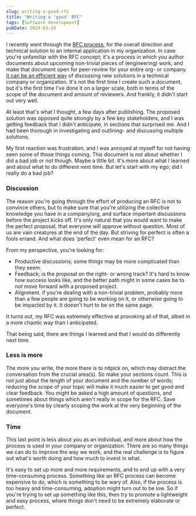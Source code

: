 ```yaml
---
slug: writing-a-good-rfc
title: "Writing a 'good' RFC"
tags: [Software development]
pubDate: 2024-03-24
---
```


I recently went through the [RFC process](https://en.wikipedia.org/wiki/Request_for_Comments), for the overall direction and technical solution to an internal application in my organization. In case you're unfamiliar with the RFC concept; it's a process in which you author documents about upcoming non-trivial pieces of (engineering) work, and make that document open for peer-review for your entire org- or company. [It can be an efficient way](https://blog.pragmaticengineer.com/scaling-engineering-teams-via-writing-things-down-rfcs/) of discussing new solutions in a technical company or organization. It's not the first time I create such a document, but it's the first time I've done it on a larger scale, both in terms of the scope of the document and amount of reviewers. And frankly, it didn't start out very well.

At least that's what I thought, a few days after publishing. The proposed solution was opposed quite strongly by a few key stakeholders, and I was getting feedback that I didn't anticipate, in sections that surprised me. And I had been thorough in investigating and outlining- and discussing multiple solutions.

My first reaction was frustration, and I was annoyed at myself for not having seen some of those things coming. This document is not about whether I did a bad job or not though. Maybe a little bit. It's more about what I learned and about what to do different next time. But let's start with my ego; did I really do a bad job?

### Discussion

The reason you're going through the effort of producing an RFC is not to convince others, but to make sure that you're utilizing the collective knowledge you have in a company/org, and surface important discussions before the project kicks off. It's only natural that you would want to make the perfect proposal, that everyone will approve without question. Most of us are vain creatures at the end of the day. But striving for perfect is often a fools errand. And what does 'perfect' even mean for an RFC?

From my perspective, you're looking for:

- Productive discussions; some things may be more complicated than they seem.
- Feedback; is the proposal on the right- or wrong track? It's hard to know how success looks like, and the better path might in some cases be to _not_ move forward with a proposed project.
- Alignment. if you're dealing with a non-trivial problem, probably more than a few people are going to be working on it, or otherwise going to be impacted by it. It doesn't hurt to be on the same page.

It turns out, my RFC was extremely effective at provoking all of that, albeit in a more chaotic way than I anticipated.

That being said, there are things I learned and that I would do differently next time.

### Less is more

The more you write, the more there is to nitpick on, which may distract the conversation from the crucial area(s). So make your sections count. This is not just about the length of your document and the number of words; reducing the _scope_ of your topic will make it much easier to get good and clear feedback. You might be asked a high amount of questions, and sometimes about things which aren't really in scope for the RFC. Save everyone's time by clearly scoping the work at the very beginning of the document.

### Time

This last point is less about you as an individual, and more about how the process is used in your company or organization. There are so many things we can do to improve the way we work, and the real challenge is to figure out what's worth doing and how much to invest in what.

It's easy to set up more and more requirements, and to end up with a very time-consuming process. Something like an RFC process can become expensive to do, which is something to be wary of. Also, if the process is too heavy and time-consuming, adoption might turn out to be low. So if you're trying to set up something like this, then try to promote a lightweight and easy process, where things don't need to be extremely elaborate or perfect.
